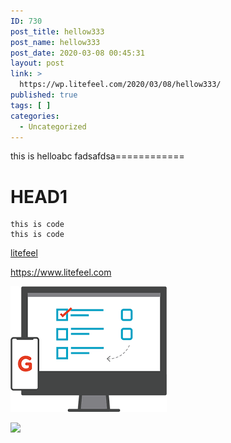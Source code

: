 ```yaml
---
ID: 730
post_title: hellow333
post_name: hellow333
post_date: 2020-03-08 00:45:31
layout: post
link: >
  https://wp.litefeel.com/2020/03/08/hellow333/
published: true
tags: [ ]
categories:
  - Uncategorized
---
```

this is helloabc
fadsafdsa============

# HEAD1

~~~
this is code
this is code
~~~

[litefeel](https://www.litefeel.com)


<https://www.litefeel.com>

![](../../images/test.png)

![](https://www.litefeel.com/wp-content/uploads/writing-on-github/images/2019/10/rect-overlaps.png)
